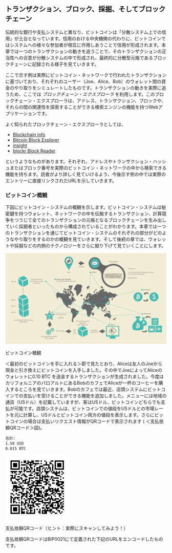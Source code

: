 ## トランザクション、ブロック、採掘、そしてブロックチェーン

伝統的な銀行や支払システムと異なり、ビットコインは「分散システム上での信用」が土台となっています。信用のおける中央機関の代わりに、ビットコインではシステムへの様々な参加者が相互に作用しあうことで信用が形成されます。本章では一つのトランザクションの動きを追うことで、そのトランザクションの正当性への合意が分散システムの中で形成され、最終的に分散型元帳であるブロックチェーンに記録される様子を見ていきます。

ここで示す例は実際にビットコイン・ネットワークで行われたトランザクションに基づいており、それぞれのユーザー（Joe、Alice、Bob）のウォレット間の資金のやり取りをシミュレートしたものです。トランザクションの動きを実際に追うため、ここでは *ブロックチェーン・エクスプローラ* を利用します。このブロックチェーン・エクスプローラは、アドレス、トランザクション、ブロックや、それらの間の関連性を探索することができる検索エンジンの機能を持つWebアプリケーションです。

よく知られたブロックチェーン・エクスプローラとしては、

* [Blockchain info](http://blockchain.info)
* [Bitcoin Block Explorer](http://blockexplorer.com)
* [insight](http://insight.bitpay.com)
* [blockr Block Reader](http://blockr.io)

というようなものがあります。それぞれ、アドレスやトランザクション・ハッシュまたはブロック番号を実際のビットコイン・ネットワークの中から検索できる機能を持ちます。読者がより詳しく見ていけるよう、今後示す例の中では実際のエントリーに直接リンクされたURLを示していきます。

### ビットコイン概観

下図にビットコイン・システムの概観を示します。ビットコイン・システムは秘密鍵を持つウォレット、ネットワークの中を伝搬するトランザクション、計算競争をつうじて全てのトランザクションの元帳となるブロックチェーンを生み出していく採掘者といったものから構成されていることがわかります。本章では一つのトランザクションを通じてビットコイン・システムのそれぞれの部分がどのようなやり取りをするのかの概観を見ていきます。そして後続の章では、ウォレットや採掘などの内側のテクノロジーをさらに掘り下げて見ていくことにします。

!["ビットコイン概観"](00_images/msbt_0201.png "ビットコイン概観")

ビットコイン概観

＜最初のビットコインを手に入れる＞節で見たとおり、Aliceは友人のJoeから現金と引き換えにビットコインを入手しました。その中でJoeによってAliceのウォレットに0.10 BTC を送金するトランザクションが生成されました。今度はカリフォルニアのパロアルトにあるBobのカフェでAliceが一杯のコーヒーを購入するところを見ていきます。Bobのカフェでは最近、店頭システムにビットコインでの支払いを受けることができる機能を追加しました。メニューには地域の通貨（USドル）を記載していますが、客はUSドル、ビットコインどちらでも支払が可能です。店頭システムは、ビットコインでの値段をUSドルとの市場レートを元に計算し、USドルとビットコイン両方の値段を表示します。さらにビットコインの場合は支払いリクエスト情報がQRコードで表示されます ( ＜支払依頼QRコード＞図)。

```
合計:
1.50 USD
0.015 BTC
```
!["支払依頼QRコード（ヒント：実際にスキャンしてみよう！）"](00_images/msbt_0202.png "支払依頼QRコード")

支払依頼QRコード（ヒント：実際にスキャンしてみよう！）

支払依頼QRコードはBIP0021にて定義された下記のURLをエンコードしたものです。


